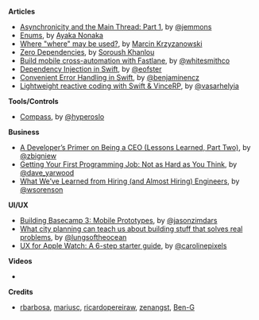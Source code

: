 **Articles** 

* [Asynchronicity and the Main Thread: Part 1](http://www.figure.ink/blog/2015/11/15/asynchronicity-and-the-main-thread-part-1), by [@jemmons](https://twitter.com/jemmons)
* [Enums](http://swift.ayaka.me/posts/2015/10/17/enums), by [Ayaka Nonaka](https://twitter.com/ayanonagon)
* [Where "where" may be used?](http://blog.krzyzanowskim.com/2015/11/13/where-where-may-be-used/), by [Marcin Krzyzanowski](https://twitter.com/krzyzanowskim)
* [Zero Dependencies](http://khanlou.com/2015/11/zero-dependencies/), by [Soroush Khanlou](https://twitter.com/khanlou)
* [Build mobile cross-automation with Fastlane](http://www.whitesmith.co/blog/build-mobile-cross-automation-with-fastlane), by [@whitesmithco](https://twitter.com/whitesmithco)
* [Dependency Injection in Swift](https://medium.com/ios-os-x-development/dependency-injection-in-swift-a959c6eee0ab), by [@eofster](https://twitter.com/eofster)
* [Convenient Error Handling in Swift](http://blog.benjamin-encz.de/convenient-error-handling-in-swift/), by [@benjaminencz](https://twitter.com/benjaminencz)
* [Lightweight reactive coding with Swift & VinceRP](https://blog.alltheflow.com/lightweight-reactive-coding-with-swift-and-vincerp/), by [@vasarhelyia](https://twitter.com/vasarhelyia)

**Tools/Controls**

* [Compass](https://github.com/hyperoslo/Compass), by [@hyperoslo](https://twitter.com/hyperoslo) 


**Business**

* [A Developer’s Primer on Being a CEO (Lessons Learned, Part Two)](http://macoscope.com/blog/a-developers-primer-on-being-a-ceo-lessons-learned-part-two/), by [@zbigniew](https://twitter.com/zbigniew)
* [Getting Your First Programming Job: Not as Hard as You Think](http://adzerk.com/blog/2015/11/getting-your-first-programming-job-not-as-hard-as-you-think/), by [@dave_yarwood](https://twitter.com/dave_yarwood)
* [What We’ve Learned from Hiring (and Almost Hiring) Engineers](http://product.hubspot.com/blog/what-we-ve-learned-from-hiring-and-almost-hiring-engineers), by [@wsorenson](https://twitter.com/wsorenson)


**UI/UX**

* [Building Basecamp 3: Mobile Prototypes](https://signalvnoise.com/posts/3978-building-basecamp-3-mobile-prototypes), by [@jasonzimdars](https://twitter.com/jasonzimdars)
* [What city planning can teach us about building stuff that solves real problems](https://medium.com/@benmeszaros/what-city-planning-can-teach-us-about-building-stuff-that-solves-real-problems-a5dd805a6834), by [@lungsoftheocean](https://twitter.com/lungsoftheocean)
* [UX for Apple Watch: A 6-step starter guide](http://www.blonde.net/blog/2015/11/17/ux-apple-watch-6-step-starter-guide), by [@carolinepixels](https://twitter.com/carolinepixels)

**Videos**

*


**Credits**

* [rbarbosa](https://github.com/rbarbosa), [mariusc](https://github.com/mariusc), [ricardopereiraw](https://github.com/ricardopereiraw), [zenangst](https://github.com/zenangst), [Ben-G](https://github.com/Ben-G)
